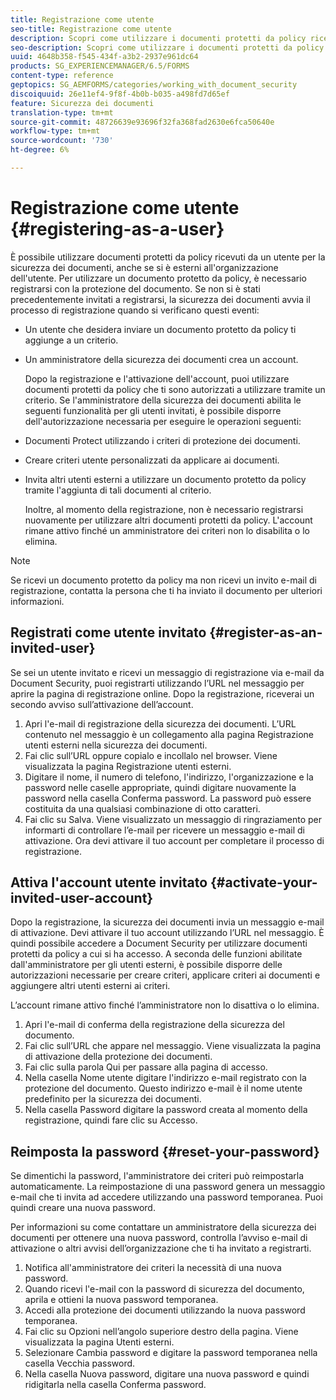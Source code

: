 ```yaml
---
title: Registrazione come utente
seo-title: Registrazione come utente
description: Scopri come utilizzare i documenti protetti da policy ricevuti da un utente per la sicurezza dei documenti, anche se si è esterni all’organizzazione dell’utente.
seo-description: Scopri come utilizzare i documenti protetti da policy ricevuti da un utente per la sicurezza dei documenti, anche se si è esterni all’organizzazione dell’utente.
uuid: 4648b358-f545-434f-a3b2-2937e961dc64
products: SG_EXPERIENCEMANAGER/6.5/FORMS
content-type: reference
geptopics: SG_AEMFORMS/categories/working_with_document_security
discoiquuid: 26e11ef4-9f8f-4b0b-b035-a498fd7d65ef
feature: Sicurezza dei documenti
translation-type: tm+mt
source-git-commit: 48726639e93696f32fa368fad2630e6fca50640e
workflow-type: tm+mt
source-wordcount: '730'
ht-degree: 6%

---
```



# Registrazione come utente {#registering-as-a-user}

È possibile utilizzare documenti protetti da policy ricevuti da un utente per la sicurezza dei documenti, anche se si è esterni all&#39;organizzazione dell&#39;utente. Per utilizzare un documento protetto da policy, è necessario registrarsi con la protezione del documento. Se non si è stati precedentemente invitati a registrarsi, la sicurezza dei documenti avvia il processo di registrazione quando si verificano questi eventi:

* Un utente che desidera inviare un documento protetto da policy ti aggiunge a un criterio.
* Un amministratore della sicurezza dei documenti crea un account.

   Dopo la registrazione e l&#39;attivazione dell&#39;account, puoi utilizzare documenti protetti da policy che ti sono autorizzati a utilizzare tramite un criterio. Se l&#39;amministratore della sicurezza dei documenti abilita le seguenti funzionalità per gli utenti invitati, è possibile disporre dell&#39;autorizzazione necessaria per eseguire le operazioni seguenti:

* Documenti Protect utilizzando i criteri di protezione dei documenti.
* Creare criteri utente personalizzati da applicare ai documenti.
* Invita altri utenti esterni a utilizzare un documento protetto da policy tramite l&#39;aggiunta di tali documenti al criterio.

   Inoltre, al momento della registrazione, non è necessario registrarsi nuovamente per utilizzare altri documenti protetti da policy. L&#39;account rimane attivo finché un amministratore dei criteri non lo disabilita o lo elimina.

>[!NOTE]
>
>Se ricevi un documento protetto da policy ma non ricevi un invito e-mail di registrazione, contatta la persona che ti ha inviato il documento per ulteriori informazioni.

## Registrati come utente invitato {#register-as-an-invited-user}

Se sei un utente invitato e ricevi un messaggio di registrazione via e-mail da Document Security, puoi registrarti utilizzando l’URL nel messaggio per aprire la pagina di registrazione online. Dopo la registrazione, riceverai un secondo avviso sull’attivazione dell’account.

1. Apri l&#39;e-mail di registrazione della sicurezza dei documenti. L’URL contenuto nel messaggio è un collegamento alla pagina Registrazione utenti esterni nella sicurezza dei documenti.
1. Fai clic sull’URL oppure copialo e incollalo nel browser. Viene visualizzata la pagina Registrazione utenti esterni.
1. Digitare il nome, il numero di telefono, l&#39;indirizzo, l&#39;organizzazione e la password nelle caselle appropriate, quindi digitare nuovamente la password nella casella Conferma password. La password può essere costituita da una qualsiasi combinazione di otto caratteri.
1. Fai clic su Salva. Viene visualizzato un messaggio di ringraziamento per informarti di controllare l’e-mail per ricevere un messaggio e-mail di attivazione. Ora devi attivare il tuo account per completare il processo di registrazione.

## Attiva l&#39;account utente invitato {#activate-your-invited-user-account}

Dopo la registrazione, la sicurezza dei documenti invia un messaggio e-mail di attivazione. Devi attivare il tuo account utilizzando l’URL nel messaggio. È quindi possibile accedere a Document Security per utilizzare documenti protetti da policy a cui si ha accesso. A seconda delle funzioni abilitate dall&#39;amministratore per gli utenti esterni, è possibile disporre delle autorizzazioni necessarie per creare criteri, applicare criteri ai documenti e aggiungere altri utenti esterni ai criteri.

L’account rimane attivo finché l’amministratore non lo disattiva o lo elimina.

1. Apri l&#39;e-mail di conferma della registrazione della sicurezza del documento.
1. Fai clic sull’URL che appare nel messaggio. Viene visualizzata la pagina di attivazione della protezione dei documenti.
1. Fai clic sulla parola Qui per passare alla pagina di accesso.
1. Nella casella Nome utente digitare l&#39;indirizzo e-mail registrato con la protezione del documento. Questo indirizzo e-mail è il nome utente predefinito per la sicurezza dei documenti.
1. Nella casella Password digitare la password creata al momento della registrazione, quindi fare clic su Accesso.

## Reimposta la password {#reset-your-password}

Se dimentichi la password, l&#39;amministratore dei criteri può reimpostarla automaticamente. La reimpostazione di una password genera un messaggio e-mail che ti invita ad accedere utilizzando una password temporanea. Puoi quindi creare una nuova password.

Per informazioni su come contattare un amministratore della sicurezza dei documenti per ottenere una nuova password, controlla l’avviso e-mail di attivazione o altri avvisi dell’organizzazione che ti ha invitato a registrarti.

1. Notifica all&#39;amministratore dei criteri la necessità di una nuova password.
1. Quando ricevi l&#39;e-mail con la password di sicurezza del documento, aprila e ottieni la nuova password temporanea.
1. Accedi alla protezione dei documenti utilizzando la nuova password temporanea.
1. Fai clic su Opzioni nell’angolo superiore destro della pagina. Viene visualizzata la pagina Utenti esterni.
1. Selezionare Cambia password e digitare la password temporanea nella casella Vecchia password.
1. Nella casella Nuova password, digitare una nuova password e quindi ridigitarla nella casella Conferma password.

